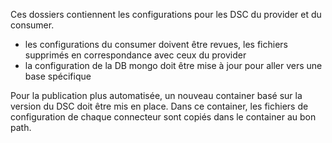 Ces dossiers contiennent les configurations pour les DSC du provider et du consumer. 
  - les configurations du consumer doivent être revues, les fichiers supprimés en correspondance avec ceux du provider
  - la configuration de la DB mongo doit être mise à jour pour aller vers une base spécifique 

Pour la publication plus automatisée, un nouveau container basé sur la version du DSC doit être mis en place. Dans ce container, les fichiers de configuration de chaque connecteur sont copiés dans le container au bon path. 
